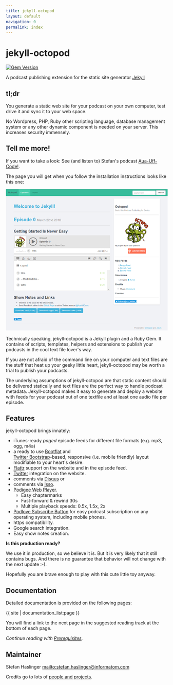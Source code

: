 ```yaml
---
title: jekyll-octopod
layout: default
navigation: 0
permalink: index
---
```


# jekyll-octopod

[![Gem Version](https://badge.fury.io/rb/jekyll-octopod.svg)](https://badge.fury.io/rb/jekyll-octopod)

A podcast publishing extension for the static site generator [Jekyll](https://jekyllrb.com/)

## tl;dr

You generate a static web site for your podcast on your own computer, test drive it and sync it to your web space.

No Wordpress, PHP, Ruby other scripting language, database management system or any other dynamic component is needed on your server.
This increases security immensely.

## Tell me more!

If you want to take a look: See (and listen to) Stefan's podcast [Aua-Uff-Code!](https://aua-uff-co.de).

The page you will get when you follow the installation instructions looks like this one:

<img src="img/demo.png" width="600" alt="screenshot" />

Technically speaking, jekyll-octopod is a Jekyll plugin and a Ruby Gem. It
contains of scripts, templates, helpers and extensions to publish your
podcasts in the cool text file lover's way.

If you are not afraid of the command line on your computer and text files are the
stuff that heat up your geeky little heart, jekyll-octopod may be worth a trial
to publish your podcasts.

The underlying assumptions of jekyll-octopod are that static content
should be delivered statically and text files are the perfect way to handle
podcast metadata. Jekyll-octopod makes it easy to generate and deploy a
website with feeds for your podcast out of one textfile and at least one audio
file per episode.


## Features

jekyll-octopod brings innately:

* iTunes-ready *paged* episode feeds for different file formats (e.g. mp3, ogg, m4a)
* a ready to use [Bootflat](http://bootflat.github.io/) and  
  [Twitter Bootstrap](http://twitter.github.com/bootstrap/)-based, responsive 
  (i.e. mobile friendly) layout modifiable to your heart's desire.
* [Flattr](https://flattr.com/) support on the website and in the episode feed.
* [Twitter](https://twitter.com) integration on the website.
* comments via [Disqus](https://disqus.com/) or
* comments via [Isso](https://posativ.org/isso/).
* [Podigee Web Player](https://www.podigee.com/en/podcast-player).
    * Easy chaptermarks
    * Fast-forward & rewind 30s
    * Multiple playback speeds: 0.5x, 1.5x, 2x
* [Podlove Subscribe Button](http://podlove.org/podlove-subscribe-button/) for easy 
  podcast subscription on any operating system, including mobile phones.
* https compatibility.
* Google search integration.
* Easy show notes creation.

**Is this production ready?**

We use it in production, so we believe it is.
But it is very likely that it still contains bugs. And there is no guarantee that 
behavior will not change with the next update :-).

Hopefully you are brave enough to play with this cute little toy anyway.


## Documentation

Detailed documentation is provided on the following pages:

{{ site | documentation_list:page }}

You will find a link to the next page in the suggested reading track at the bottom of each page.

_Continue reading with [Prerequisites](prerequisites)._

## Maintainer

Stefan Haslinger <mailto:stefan.haslinger@informatom.com>

Credits go to lots of [people and projects](credits).
